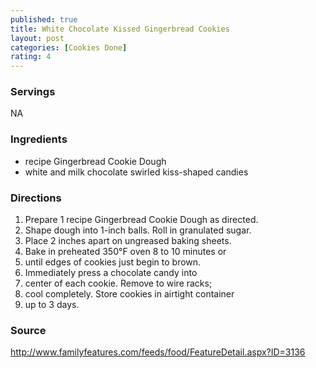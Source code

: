 ```yaml
---
published: true
title: White Chocolate Kissed Gingerbread Cookies
layout: post
categories: [Cookies Done]
rating: 4
---
```

### Servings
NA

### Ingredients
- recipe Gingerbread Cookie Dough
- white and milk chocolate swirled kiss-shaped candies


### Directions
1. Prepare 1 recipe Gingerbread Cookie Dough as directed.
2. Shape dough into 1-inch balls. Roll in granulated sugar.
3. Place 2 inches apart on ungreased baking sheets.
4. Bake in preheated 350°F oven 8 to 10 minutes or
5. until edges of cookies just begin to brown.
6. Immediately press a chocolate candy into
7. center of each cookie. Remove to wire racks;
8. cool completely. Store cookies in airtight container
9. up to 3 days.

### Source
<a href="http://www.familyfeatures.com/feeds/food/FeatureDetail.aspx?ID=3136" target="new">http://www.familyfeatures.com/feeds/food/FeatureDetail.aspx?ID=3136</a>

